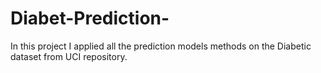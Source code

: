 # Diabet-Prediction-
In this project I applied all the prediction models methods on the Diabetic dataset from UCI repository.
